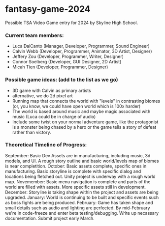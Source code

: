 # fantasy-game-2024
Possible TSA Video Game entry for 2024 by Skyline High School.

### Current team members:
- Luca DalCanto (Manager, Developer, Programmer, Sound Engineer)
- Calvin Webb (Developer, Programmer, Animator, 3D Artist, Designer)
- Jeffery Zou (Developer, Programmer,  Writer, Designer)
- Connor Soelberg (Developer, GUI Designer, 2D Artist)
- Micah Tien (Developer, Programmer, Designer)

### Possible game ideas: (add to the list as we go)

- 3D game with Calvin as primary artists
- alternative, we do 2d pixel art
- Running map that connects the world with "levels" in contrasting biomes (or, you know, we could have open world which is 100x harder)
- The world is based around music and maybe magic associated with music (Luca could be in charge of audio)
- Include some twist on your normal adventure game, like the protagonist is a monster being chased by a hero or the game tells a story of defeat rather than victory.

### Theoretical Timeline of Progress:

September: Basic Dev Assets are in manufacturing, including music, 3d models, and UI. A rough story outline and basic world/levels map of biomes is near completition.
October: Basic assets complete, specific ones in manufacturing. Basic storyline is complete with specific dialog and locations being fletched out. Unity project is underway with a rough world map.
Novemember: Basic menu navigation is complete and parts of the world are filled with assets. More specific assets still in development.
December: Storyline is taking shape within the project and assets are being upgraded.
January: World is continuing to be built and specific events such as boss fights are being produced.
February: Game has taken shape and small details such as audio and lighting are perfected. By mid-February we're in code-freeze and enter beta testing/debugging. Write up necassary documentation.
Submit project early March.
